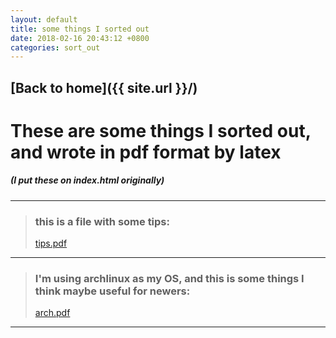 ```yaml
---
layout: default
title: some things I sorted out
date: 2018-02-16 20:43:12 +0800
categories: sort_out
---
```

## [Back to home]({{ site.url }}/)
# These are some things I sorted out, and wrote in pdf format by latex
##### (I put these on index.html originally)

---
> ### this is a file with some tips:
> [tips.pdf](file/tips.pdf)

--- 

> ### I'm using archlinux as my OS, and this is some things I think maybe useful for newers:
> [arch.pdf](file/arch.pdf)

---


